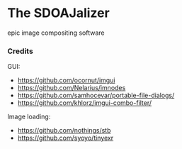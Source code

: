 # The SDOAJalizer

epic image compositing software

### Credits

GUI:
- https://github.com/ocornut/imgui
- https://github.com/Nelarius/imnodes
- https://github.com/samhocevar/portable-file-dialogs/
- https://github.com/khlorz/imgui-combo-filter/

Image loading:
- https://github.com/nothings/stb
- https://github.com/syoyo/tinyexr